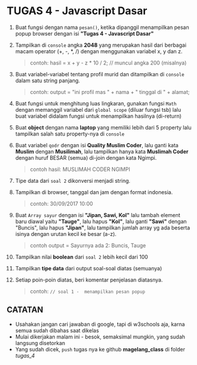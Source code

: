 # TUGAS 4 - Javascript Dasar

1. Buat fungsi dengan nama `pesan()`, ketika dipanggil menampilkan pesan popup browser dengan isi __"Tugas 4 - Javascript Dasar"__

2. Tampilkan di `console` angka **2048** yang merupakan hasil dari berbagai macam operator (+, -, *, /) dengan menggunakan variabel x, y dan z.
    > contoh: hasil = x + y - z * 10 / 2; // muncul angka 200 (misalnya)

3. Buat variabel-variabel tentang profil murid dan ditampilkan di `console` dalam satu string panjang.
    > contoh: output = "ini profil mas " + nama + " tinggal di " + alamat;

4. Buat fungsi untuk menghitung luas lingkaran, gunakan fungsi `Math` dengan memanggil variabel dari `global scope` (diluar fungsi tsb) lalu buat variabel didalam fungsi untuk menampilkan hasilnya (di-return)

5. Buat **object** dengan nama __laptop__ yang memiliki lebih dari 5 property lalu tampilkan salah satu property-nya di `console`

6. Buat variabel `qodr` dengan isi **Quality Muslim Coder**, lalu ganti kata __Muslim__ dengan __Musilimah__, lalu tampilkan hanya kata __Muslimah Coder__ dengan huruf BESAR (semua) di-join dengan kata Ngimpi.
    > contoh hasil: MUSLIMAH CODER NGIMPI

7. Tipe data dari `soal 2` dikonversi menjadi string.

8. Tampilkan di browser, tanggal dan jam dengan format indonesia.
    > contoh: 30/09/2017 10:00

9. Buat `Array sayur` dengan isi **"Jipan, Sawi, Kol"** lalu tambah element baru diawal yaitu **"Tauge"**, lalu hapus **"Kol"**, lalu ganti **"Sawi"** dengan "Buncis", lalu hapus **"Jipan"**, lalu tampilkan jumlah array yg ada beserta isinya dengan urutan kecil ke besar (a-z).
    > contoh output = Sayurnya ada 2: Buncis, Tauge

10. Tampilkan nilai **boolean** dari `soal 2` lebih kecil dari 100

11. Tampilkan **tipe data** dari output soal-soal diatas (semuanya)

12. Setiap poin-poin diatas, beri komentar penjelasan diatasnya.
    > contoh: `// soal 1 -  menampilkan pesan popup`


## CATATAN

- Usahakan jangan cari jawaban di google, tapi di w3schools aja, karna semua sudah dibahas saat dikelas
- Mulai dikerjakan malam ini - besok, semaksimal mungkin, yang sudah langsung disetorkan
- Yang sudah dicek, `push` tugas nya ke github **magelang_class** di folder *tugas_4*